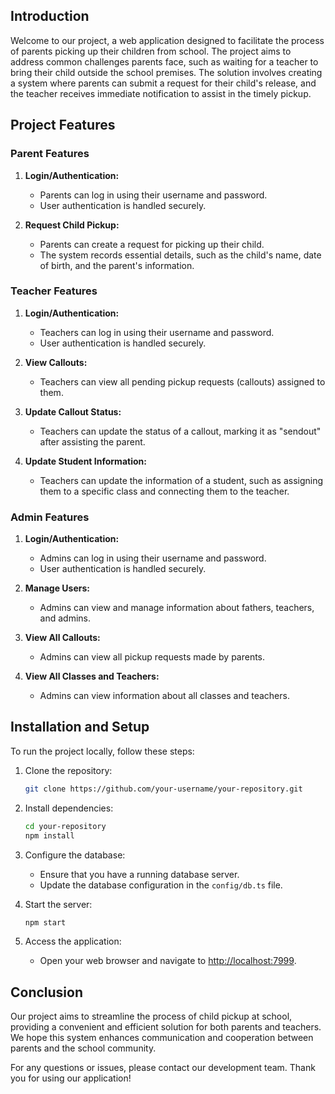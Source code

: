 ## Introduction

Welcome to our project, a web application designed to facilitate the process of parents picking up their children from school. The project aims to address common challenges parents face, such as waiting for a teacher to bring their child outside the school premises. The solution involves creating a system where parents can submit a request for their child's release, and the teacher receives immediate notification to assist in the timely pickup.

## Project Features

### Parent Features

1. **Login/Authentication:**
   - Parents can log in using their username and password.
   - User authentication is handled securely.

2. **Request Child Pickup:**
   - Parents can create a request for picking up their child.
   - The system records essential details, such as the child's name, date of birth, and the parent's information.

### Teacher Features

1. **Login/Authentication:**
   - Teachers can log in using their username and password.
   - User authentication is handled securely.

2. **View Callouts:**
   - Teachers can view all pending pickup requests (callouts) assigned to them.

3. **Update Callout Status:**
   - Teachers can update the status of a callout, marking it as "sendout" after assisting the parent.

4. **Update Student Information:**
   - Teachers can update the information of a student, such as assigning them to a specific class and connecting them to the teacher.

### Admin Features

1. **Login/Authentication:**
   - Admins can log in using their username and password.
   - User authentication is handled securely.

2. **Manage Users:**
   - Admins can view and manage information about fathers, teachers, and admins.

3. **View All Callouts:**
   - Admins can view all pickup requests made by parents.

4. **View All Classes and Teachers:**
   - Admins can view information about all classes and teachers.

## Installation and Setup

To run the project locally, follow these steps:

1. Clone the repository:

   ```bash
   git clone https://github.com/your-username/your-repository.git
   ```

2. Install dependencies:

   ```bash
   cd your-repository
   npm install
   ```

3. Configure the database:

   - Ensure that you have a running database server.
   - Update the database configuration in the `config/db.ts` file.

4. Start the server:

   ```bash
   npm start
   ```

5. Access the application:

   - Open your web browser and navigate to [http://localhost:7999](http://localhost:7999).

## Conclusion

Our project aims to streamline the process of child pickup at school, providing a convenient and efficient solution for both parents and teachers. We hope this system enhances communication and cooperation between parents and the school community.

For any questions or issues, please contact our development team. Thank you for using our application!
